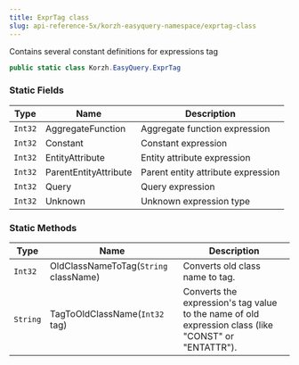```yaml
---
title: ExprTag class
slug: api-reference-5x/korzh-easyquery-namespace/exprtag-class
---
```



Contains several constant definitions for expressions tag
```csharp
public static class Korzh.EasyQuery.ExprTag

```

### Static Fields

| Type | Name | Description | 
| --- | --- | --- | 
| `Int32` | AggregateFunction | Aggregate function expression | 
| `Int32` | Constant | Constant expression | 
| `Int32` | EntityAttribute | Entity attribute expression | 
| `Int32` | ParentEntityAttribute | Parent entity attribute expression | 
| `Int32` | Query | Query expression | 
| `Int32` | Unknown | Unknown expression type | 


### Static Methods

| Type | Name | Description | 
| --- | --- | --- | 
| `Int32` | OldClassNameToTag(`String` className) | Converts old class name to tag. | 
| `String` | TagToOldClassName(`Int32` tag) | Converts the expression's tag value to the name of old expression class (like "CONST" or "ENTATTR"). |